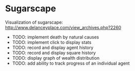 Sugarscape
====

Visualization of sugarscape: http://www.delanceyplace.com/view_archives.php?2260

 * TODO: implement death by natural causes
 * TODO: implement click to display stats
 * TODO: record and display agent history
 * TODO: record and display square history
 * TODO: display graph of wealth distribution
 * TODO: add ability to track progress of an individual agent

